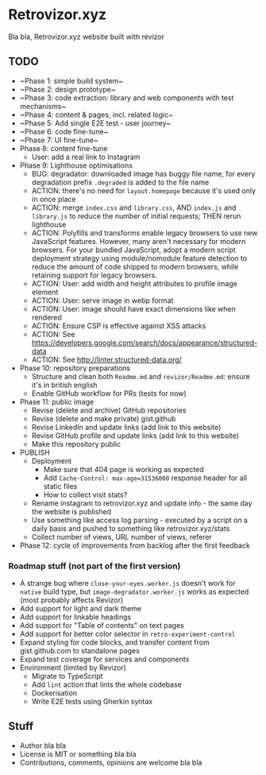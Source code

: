 # Retrovizor.xyz

Bla bla, Retrovizor.xyz website built with revizor

## TODO

* ~Phase 1: simple build system~
* ~Phase 2: design prototype~
* ~Phase 3: code extraction: library and web components with test mechanisms~
* ~Phase 4: content & pages, incl. related logic~
* ~Phase 5: Add single E2E test - user journey~
* ~Phase 6: code fine-tune~
* ~Phase 7: UI fine-tune~
* Phase 8: content fine-tune
    * User: add a real link to Instagram
* Phase 9: Lighthouse optimisations
    * BUG: degradator: downloaded image has buggy file name, for every degradation prefix `.degraded` is added to the file name 
    * ACTION: there's no need for `layout.homepage` because it's used only in once place
    * ACTION: merge `index.css` and `library.css`, AND `index.js` and `library.js` to reduce the number of initial requests; THEN rerun lighthouse
    * ACTION: Polyfills and transforms enable legacy browsers to use new JavaScript features. However, many aren't necessary for modern browsers. For your bundled JavaScript, adopt a modern script deployment strategy using module/nomodule feature detection to reduce the amount of code shipped to modern browsers, while retaining support for legacy browsers.
    * ACTION: User: add width and height attributes to profile image element
    * ACTION: User: serve image in webp format
    * ACTION: User: image should have exact dimensions like when rendered
    * ACTION: Ensure CSP is effective against XSS attacks
    * ACTION: See https://developers.google.com/search/docs/appearance/structured-data
    * ACTION: See http://linter.structured-data.org/
* Phase 10: repository preparations
    * Structure and clean both `Readme.md` and `revizor/Readme.md`: ensure it's in british english
    * Enable GitHub workflow for PRs (tests for now)
* Phase 11: public image
    * Revise (delete and archive) GitHub repositories
    * Revise (delete and make private) gist.github
    * Revise LinkedIn and update links (add link to this website)
    * Revise GitHub profile and update links (add link to this website)
    * Make this repository public
* PUBLISH
    * Deployment
        * Make sure that 404 page is working as expected
        * Add `Cache-Control: max-age=31536000` response header for all static files
        * How to collect visit stats?
    * Rename instagram to retrovizor.xyz and update info - the same day the website is published
	* Use something like access log parsing - executed by a script on a daily basis and pushed to something like retrovizor.xyz/stats
	* Collect number of views, URL number of views, referer
* Phase 12: cycle of improvements from backlog after the first feedback

### Roadmap stuff (not part of the first version)

* A strange bug where `close-your-eyes.worker.js` doesn't work for `native` build type, but `image-degradator.worker.js` works as expected (most probably affects Revizor)
* Add support for light and dark theme
* Add support for linkable headings
* Add support for "Table of contents" on text pages
* Add support for better color selector in `retro-experiment-control`
* Expand styling for code blocks, and transfer content from gist.github.com to standalone pages
* Expand test coverage for services and components
* Environment (limited by Revizor)
    * Migrate to TypeScript
    * Add `lint` action that lints the whole codebase
    * Dockerisation
    * Write E2E tests using Gherkin syntax

## Stuff

* Author bla bla
* License is MIT or something bla bla
* Contributions, comments, opinions are welcome bla bla
